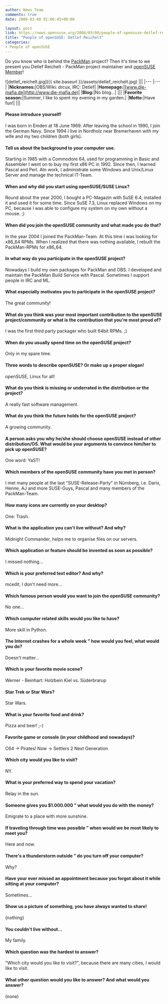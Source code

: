 ```yaml
---
author: News Team
comments: true
date: 2008-03-08 01:06:45+00:00

layout: post
link: https://news.opensuse.org/2008/03/08/people-of-opensuse-detlef-reichelt/
title: "People of openSUSE: Detlef Reichelt"
categories:
- People of openSUSE
---
```

Do you know who is behind the [PackMan](http://packman.links2linux.org/) project? Then it's time to we present you Detlef Reichelt - PackMan project maintainer and [openSUSE Member](http://en.opensuse.org/Members)!

<!-- more -->

![detlef_reichelt.jpg]({{ site.baseurl }}/assets/detlef_reichelt.jpg)
|||
|--- |--- |
|**Nicknames:**|OBS/Wiki: drcux, IRC: Detlef|
|**Homepage:**|[www.die-mafia.de](http://www.die-mafia.de)|
|**Blog:**|No blog...|
|||
|**Favorite season:**|Summer, I like to spent my evening in my garden.|
|**Motto:**|Have fun!|
|||




#### Please introduce yourself!


I was born in Emden at 18 June 1969. After leaving the school in 1990, I join the German Navy. Since 1994 I live in Nordholz near Bremerhaven with my wife and my two children (both girls).






#### Tell us about the background to your computer use.


Starting in 1985 with a Commodore 64, used for programming in Basic and Assembler I went on to buy my first x86 PC in 1992. Since then, I learned Pascal and Perl. Atn work, I administrate some Windows and Unix/Linux Server and manage the technical IT-Team.






#### When and why did you start using openSUSE/SUSE Linux?


Round about the year 2000, I bought a PC-Magazin with SuSE 6.4, installed it and used it for some time. Since SuSE 7.3, Linux replaced Windows on my PC, because I was able to configure my system on my own without a mouse. ;)






#### When did you join the openSUSE community and what made you do that?


In the year 2004 I joined the PackMan-Team. At this time I was looking for x86_64 RPMs. When I realized that there was nothing available, I rebuilt the PackMan-RPMs for x86_64.






#### In what way do you participate in the openSUSE project?


Nowadays I build my own packages for PackMan and OBS. I developed and maintain the PackMan Build Service with Pascal. Sometimes I support people in IRC and ML.






#### What especially motivates you to participate in the openSUSE project?


The great community!






#### What do you think was your most important contribution to the openSUSE project/community or what is the contribution that you're most proud of?


I was the first third party packager who built 64bit RPMs. ;)






#### When do you usually spend time on the openSUSE project?


Only in my spare time.






#### Three words to describe openSUSE? Or make up a proper slogan!


openSUSE, Linux for all!






#### What do you think is missing or underrated in the distribution or the project?


A really fast software management.






#### What do you think the future holds for the openSUSE project?


A growing community.






#### A person asks you why he/she should choose openSUSE instead of other distribution/OS. What would be your arguments to convince him/her to pick up openSUSE?


One word: YaST!






#### Which members of the openSUSE community have you met in person?


I met many people at the last "SUSE-Release-Party" in Nürnberg, i.e. Darix, Henne, AJ and more SUSE-Guys, Pascal and many members of the PackMan-Team.






#### How many icons are currently on your desktop?


One: Trash.






#### What is the application you can't live without? And why?


Midnight Commander, helps me to organise files on our servers.






#### Which application or feature should be invented as soon as possible?


I missed nothing...






#### Which is your preferred text editor? And why?


mcedit, I don't need more...






#### Which famous person would you want to join the openSUSE community?


No one...






#### Which computer related skills would you like to have?


More skill in Python.






#### The Internet crashes for a whole week ” how would you feel, what would you do?


Doesn't matter...






#### Which is your favorite movie scene?


Werner - Beinhart: Holzbein Kiel vs. Süderbrarup






#### Star Trek or Star Wars?


Star Wars.






#### What is your favorite food and drink?


Pizza and beer! ;-)






#### Favorite game or console (in your childhood and nowadays)?


C64 -> Pirates!
Now -> Settlers 2 Next Generation






#### Which city would you like to visit?


NY.






#### What is your preferred way to spend your vacation?


Relay in the sun.






#### Someone gives you $1.000.000 ” what would you do with the money?


Emigrate to a place with more sunshine.






#### If traveling through time was possible ” when would we be most likely to meet you?


Here and now.






#### There's a thunderstorm outside ” do you turn off your computer?


Why?






#### Have your ever missed an appointment because you forgot about it while sitting at your computer?


Sometimes...






#### Show us a picture of something, you have always wanted to share!


(nothing)






#### You couldn't live without...


My family.






#### Which question was the hardest to answer?


"Which city would you like to visit?", because there are many cities, I would like to visit.






#### What other question would you like to answer? And what would you answer?


(none)


		
